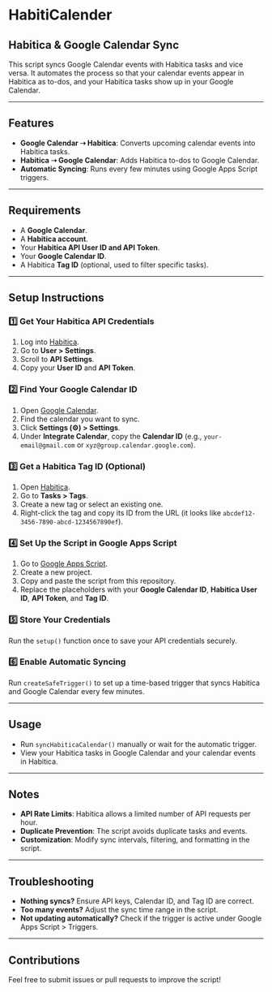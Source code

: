 # HabitiCalender
## Habitica & Google Calendar Sync

This script syncs Google Calendar events with Habitica tasks and vice versa. It automates the process so that your calendar events appear in Habitica as to-dos, and your Habitica tasks show up in your Google Calendar.

---

## Features
- **Google Calendar ➝ Habitica**: Converts upcoming calendar events into Habitica tasks.
- **Habitica ➝ Google Calendar**: Adds Habitica to-dos to Google Calendar.
- **Automatic Syncing**: Runs every few minutes using Google Apps Script triggers.

---

## Requirements
- A **Google Calendar**.
- A **Habitica account**.
- Your **Habitica API User ID and API Token**.
- Your **Google Calendar ID**.
- A Habitica **Tag ID** (optional, used to filter specific tasks).

---

## Setup Instructions

### 1️⃣ Get Your Habitica API Credentials
1. Log into [Habitica](https://habitica.com/).
2. Go to **User > Settings**.
3. Scroll to **API Settings**.
4. Copy your **User ID** and **API Token**.

### 2️⃣ Find Your Google Calendar ID
1. Open [Google Calendar](https://calendar.google.com/).
2. Find the calendar you want to sync.
3. Click **Settings (⚙) > Settings**.
4. Under **Integrate Calendar**, copy the **Calendar ID** (e.g., `your-email@gmail.com` or `xyz@group.calendar.google.com`).

### 3️⃣ Get a Habitica Tag ID (Optional)
1. Open [Habitica](https://habitica.com/).
2. Go to **Tasks > Tags**.
3. Create a new tag or select an existing one.
4. Right-click the tag and copy its ID from the URL (it looks like `abcdef12-3456-7890-abcd-1234567890ef`).

### 4️⃣ Set Up the Script in Google Apps Script
1. Go to [Google Apps Script](https://script.google.com/).
2. Create a new project.
3. Copy and paste the script from this repository.
4. Replace the placeholders with your **Google Calendar ID**, **Habitica User ID**, **API Token**, and **Tag ID**.

### 5️⃣ Store Your Credentials
Run the `setup()` function once to save your API credentials securely.

### 6️⃣ Enable Automatic Syncing
Run `createSafeTrigger()` to set up a time-based trigger that syncs Habitica and Google Calendar every few minutes.

---

## Usage
- Run `syncHabiticaCalendar()` manually or wait for the automatic trigger.
- View your Habitica tasks in Google Calendar and your calendar events in Habitica.

---

## Notes
- **API Rate Limits**: Habitica allows a limited number of API requests per hour.
- **Duplicate Prevention**: The script avoids duplicate tasks and events.
- **Customization**: Modify sync intervals, filtering, and formatting in the script.

---

## Troubleshooting
- **Nothing syncs?** Ensure API keys, Calendar ID, and Tag ID are correct.
- **Too many events?** Adjust the sync time range in the script.
- **Not updating automatically?** Check if the trigger is active under Google Apps Script > Triggers.

---

## Contributions
Feel free to submit issues or pull requests to improve the script!


